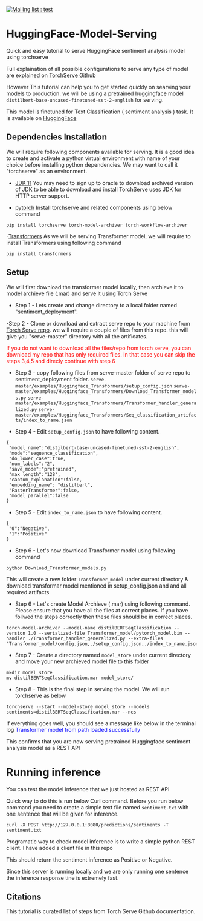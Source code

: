 
 [![Mailing list : test](http://img.shields.io/badge/Email-gray.svg?style=for-the-badge&logo=gmail)](mailto:ashutosh.dongare@gmail.com)
 
# HuggingFace-Model-Serving
Quick and easy tutorial to serve HuggingFace sentiment analysis model using torchserve

Full explaination of all possible configurations to serve any type of model are explained on [TorchServe Github](https://github.com/pytorch/serve)  

However This tutorial can help you to get started quickly on searving your models to production.
we will be using a pretrained huggingface model ``` distilbert-base-uncased-finetuned-sst-2-english ``` for serving.

This model is finetuned for Text Classification ( sentiment analysis ) task. It is available on [HuggingFace](https://huggingface.co/distilbert-base-uncased-finetuned-sst-2-english)

## Dependencies Installation 

We will require following components available for serving. It is a good idea to create and activate a python virtual environment with name of your choice before installing python dependencies. We may want to call it "torchserve" as an environment.

- [JDK 11](https://www.oracle.com/in/java/technologies/javase/jdk11-archive-downloads.html) 
  You may need to sign up to oracle to download archived version of JDK to be able to download and install
  TorchServe uses JDK for HTTP server support.

- [pytorch](https://github.com/pytorch/serve/blob/master/README.md#serve-a-model)
  Install torchserve and related components using below command 

```
pip install torchserve torch-model-archiver torch-workflow-archiver
```

-[Transformers](https://huggingface.co/docs/transformers/index)
As we will be serving Transformer model, we will require to install Transformers using following command
```
pip install transformers
```

## Setup

We will first download the transformer model locally, then archieve it to model archieve file (.mar) and serve it using Torch Serve

- Step 1 - Lets create and change directory to a local folder named "sentiment_deployment".   
 
-Step 2  - Clone or download and extract serve repo to your machine from [Torch Serve repo](https://github.com/pytorch/serve). we  will require a couple of files from this repo. this will give you "serve-master" directory with all the artificates. 

<span style="color:red">If you do not want to download all the files/repo from torch serve, you can download my repo that has only required files. In that case you can skip the steps 3,4,5 and direcly continue with step 6</span> 

- Step 3 - copy following files from serve-master folder of serve repo to sentiment_deployment folder.
``` serve-master/examples/Huggingface_Transformers/setup_config.json ```
``` serve-master/examples/Huggingface_Transformers/Download_Transformer_models.py ```
``` serve-master/examples/Huggingface_Transformers/Transformer_handler_generalized.py ```
``` serve-master/examples/Huggingface_Transformers/Seq_classification_artifacts/index_to_name.json ```


- Step 4 - Edit ```setup_config.json``` to have following content. 
```
{
 "model_name":"distilbert-base-uncased-finetuned-sst-2-english",
 "mode":"sequence_classification",
 "do_lower_case":true,
 "num_labels":"2",
 "save_mode":"pretrained",
 "max_length":"128",
 "captum_explanation":false,
 "embedding_name": "distilbert",
 "FasterTransformer":false,
 "model_parallel":false
}

```
- Step 5 - Edit ```index_to_name.json``` to have following content. 
```
{
 "0":"Negative",
 "1":"Positive"
}

```

- Step 6 - Let's now download Transformer model using following command
```
python Download_Transformer_models.py
```
This will create a new folder ```Transformer_model``` under current directory & download transformar model mentioned in setup_config.json and  and all required artifacts

- Step 6 - Let's create Model Archieve (.mar) using following command. Please ensure that you have all the files at correct places. If you have follwed the steps correctly then these files should be in correct places. 
```
torch-model-archiver --model-name distilBERTSeqClassification --version 1.0 --serialized-file Transformer_model/pytorch_model.bin --handler ./Transformer_handler_generalized.py --extra-files "Transformer_model/config.json,./setup_config.json,./index_to_name.json"
```

- Step 7 - Create a directory named ```model_store``` under current directory and move your new archieved model file to this folder
```
mkdir model_store
mv distilBERTSeqClassification.mar model_store/ 
```
- Step 8 - This is the final step in serving the model. We will run torchserve as below
```
torchserve --start --model-store model_store --models sentiments=distilBERTSeqClassification.mar --ncs
``` 
If everything goes well, you should see a message like below in the terminal log
<span style="color:blue">Transformer model from path <your path> loaded successfully</span>

This confirms that you are now serving pretrained Huggingface sentiment analysis model as a REST API


# Running inference  

You can test the model inference that we just hosted as REST API

Quick way to do this is run below Curl command. Before you run below command you need to create a simple text file named ```sentiment.txt``` with one sentence that will be given for inference.
```
curl -X POST http://127.0.0.1:8080/predictions/sentiments -T sentiment.txt
```
Programatic way to check model inference is to write a simple python REST client. I have added a client file in this repo

This should return the sentiment inference as Positive or Negative. 

Since this server is running locally and we are only running one sentence the inference response tine is extremely fast.


## Citations
 
This tutorial is curated list of steps from Torch Serve Github documentation. 
 
